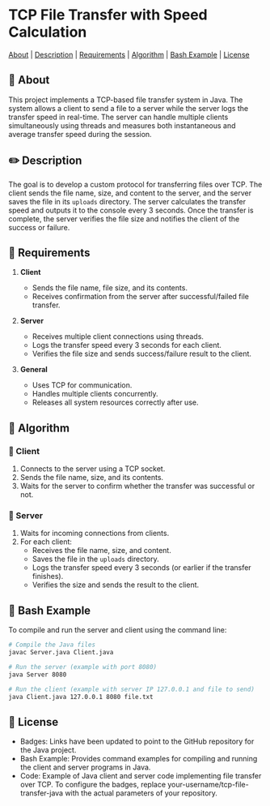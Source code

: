 # TCP File Transfer with Speed Calculation


[About](#about) | [Description](#description) | [Requirements](#requirements) | [Algorithm](#algorithm) | [Bash Example](#bash-example) | [License](#license)


## :dart: About

This project implements a TCP-based file transfer system in Java. The system allows a client to send a file to a server while the server logs the transfer speed in real-time. The server can handle multiple clients simultaneously using threads and measures both instantaneous and average transfer speed during the session.

## :pencil2: Description

The goal is to develop a custom protocol for transferring files over TCP. The client sends the file name, size, and content to the server, and the server saves the file in its `uploads` directory. The server calculates the transfer speed and outputs it to the console every 3 seconds. Once the transfer is complete, the server verifies the file size and notifies the client of the success or failure.

## :open_file_folder: Requirements

1. **Client**
   - Sends the file name, file size, and its contents.
   - Receives confirmation from the server after successful/failed file transfer.

2. **Server**
   - Receives multiple client connections using threads.
   - Logs the transfer speed every 3 seconds for each client.
   - Verifies the file size and sends success/failure result to the client.

3. **General**
   - Uses TCP for communication.
   - Handles multiple clients concurrently.
   - Releases all system resources correctly after use.

## :triangular_ruler: Algorithm

### :handbag: Client
1. Connects to the server using a TCP socket.
2. Sends the file name, size, and its contents.
3. Waits for the server to confirm whether the transfer was successful or not.

### :office: Server
1. Waits for incoming connections from clients.
2. For each client:
   - Receives the file name, size, and content.
   - Saves the file in the `uploads` directory.
   - Logs the transfer speed every 3 seconds (or earlier if the transfer finishes).
   - Verifies the size and sends the result to the client.

## :paperclip: Bash Example

To compile and run the server and client using the command line:

```bash
# Compile the Java files
javac Server.java Client.java

# Run the server (example with port 8080)
java Server 8080

# Run the client (example with server IP 127.0.0.1 and file to send)
java Client.java 127.0.0.1 8080 file.txt
```

## :page_with_curl: License

   - Badges: Links have been updated to point to the GitHub repository for the Java project.
   - Bash Example: Provides command examples for compiling and running the client and server programs in Java.
   - Code: Example of Java client and server code implementing file transfer over TCP.
To configure the badges, replace your-username/tcp-file-transfer-java with the actual parameters of your repository.
